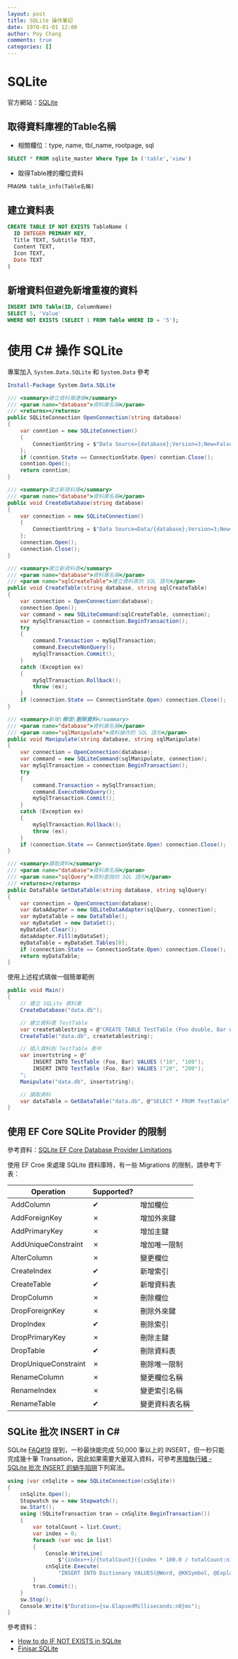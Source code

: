 ```yaml
---
layout: post
title: SQLite 操作筆記
date: 1970-01-01 12:00
author: Poy Chang
comments: true
categories: []
---
```

# SQLite

官方網站：[SQLite](https://www.sqlite.org/)

## 取得資料庫裡的Table名稱

* 相關欄位：type, name, tbl_name, rootpage, sql

```sql
SELECT * FROM sqlite_master Where Type In ('table','view')
```

* 取得Table裡的欄位資料

```sql
PRAGMA table_info(Table名稱)
```

## 建立資料表

```sql
CREATE TABLE IF NOT EXISTS TableName (
  ID INTEGER PRIMARY KEY,
  Title TEXT, Subtitle TEXT,
  Content TEXT, 
  Icon TEXT, 
  Date TEXT
)
```

## 新增資料但避免新增重複的資料

```sql
INSERT INTO Table(ID, ColumnName)
SELECT 5, 'Value'
WHERE NOT EXISTS (SELECT 1 FROM Table WHERE ID = '5');
```

# 使用 C# 操作 SQLite

專案加入 `System.Data.SQLite` 和 `System.Data` 參考

```powershell
Install-Package System.Data.SQLite
```

```csharp
/// <summary>建立資料庫連線</summary>
/// <param name="database">資料庫名稱</param>
/// <returns></returns>
public SQLiteConnection OpenConnection(string database)
{
    var conntion = new SQLiteConnection()
    {
        ConnectionString = $"Data Source={database};Version=3;New=False;Compress=True;"
    };
    if (conntion.State == ConnectionState.Open) conntion.Close();
    conntion.Open();
    return conntion;
}
```

```csharp
/// <summary>建立新資料庫</summary>
/// <param name="database">資料庫名稱</param>
public void CreateDatabase(string database)
{
    var connection = new SQLiteConnection()
    {
        ConnectionString = $"Data Source=Data/{database};Version=3;New=True;Compress=True;"
    };
    connection.Open();
    connection.Close();
}
```

```csharp
/// <summary>建立新資料表</summary>
/// <param name="database">資料庫名稱</param>
/// <param name="sqlCreateTable">建立資料表的 SQL 語句</param>
public void CreateTable(string database, string sqlCreateTable)
{
    var connection = OpenConnection(database);
    connection.Open();
    var command = new SQLiteCommand(sqlCreateTable, connection);
    var mySqlTransaction = connection.BeginTransaction();
    try
    {
        command.Transaction = mySqlTransaction;
        command.ExecuteNonQuery();
        mySqlTransaction.Commit();
    }
    catch (Exception ex)
    {
        mySqlTransaction.Rollback();
        throw (ex);
    }
    if (connection.State == ConnectionState.Open) connection.Close();
}
```

```csharp
/// <summary>新增\修改\刪除資料</summary>
/// <param name="database">資料庫名稱</param>
/// <param name="sqlManipulate">資料操作的 SQL 語句</param>
public void Manipulate(string database, string sqlManipulate)
{
    var connection = OpenConnection(database);
    var command = new SQLiteCommand(sqlManipulate, connection);
    var mySqlTransaction = connection.BeginTransaction();
    try
    {
        command.Transaction = mySqlTransaction;
        command.ExecuteNonQuery();
        mySqlTransaction.Commit();
    }
    catch (Exception ex)
    {
        mySqlTransaction.Rollback();
        throw (ex);
    }
    if (connection.State == ConnectionState.Open) connection.Close();
}
```

```csharp
/// <summary>讀取資料</summary>
/// <param name="database">資料庫名稱</param>
/// <param name="sqlQuery">資料查詢的 SQL 語句</param>
/// <returns></returns>
public DataTable GetDataTable(string database, string sqlQuery)
{
    var connection = OpenConnection(database);
    var dataAdapter = new SQLiteDataAdapter(sqlQuery, connection);
    var myDataTable = new DataTable();
    var myDataSet = new DataSet();
    myDataSet.Clear();
    dataAdapter.Fill(myDataSet);
    myDataTable = myDataSet.Tables[0];
    if (connection.State == ConnectionState.Open) connection.Close();
    return myDataTable;
}
```

使用上述程式碼做一個簡單範例

```csharp
public void Main()
{
    // 建立 SQLite 資料庫
    CreateDatabase("data.db");

    // 建立資料表 TestTable
    var createtablestring = @"CREATE TABLE TestTable (Foo double, Bar double);";
    CreateTable("data.db", createtablestring);

    // 插入資料到 TestTable 表中
    var insertstring = @"
        INSERT INTO TestTable (Foo, Bar) VALUES ('10', '100');
        INSERT INTO TestTable (Foo, Bar) VALUES ('20', '200');
    ";
    Manipulate("data.db", insertstring);

    // 讀取資料
    var dataTable = GetDataTable("data.db", @"SELECT * FROM TestTable");
}
```

## 使用 EF Core SQLite Provider 的限制

參考資料：[SQLite EF Core Database Provider Limitations](https://docs.microsoft.com/zh-tw/ef/core/providers/sqlite/limitations)

使用 EF Croe 來處理 SQLite 資料庫時，有一些 Migrations 的限制，請參考下表：

<table class="table table-striped">
<thead>
  <tr>
    <th>Operation</th>
	<th>Supported?</th>
	<th></th>
  </tr>
</thead>
<tbody>
  <tr>
    <td>AddColumn</td>
	<td>✔</td>
	<td>增加欄位</td>
  </tr>
  <tr>
    <td>AddForeignKey</td>
	<td>✗</td>
	<td>增加外來鍵</td>
  </tr>
  <tr>
    <td>AddPrimaryKey</td>
	<td>✗</td>
	<td>增加主鍵</td>
  </tr>
  <tr>
    <td>AddUniqueConstraint</td>
	<td>✗</td>
	<td>增加唯一限制</td>
  </tr>
  <tr>
    <td>AlterColumn</td>
	<td>✗</td>
	<td>變更欄位</td>
  </tr>
  <tr>
    <td>CreateIndex</td>
	<td>✔</td>
	<td>新增索引</td>
  </tr>
  <tr>
    <td>CreateTable</td>
	<td>✔</td>
	<td>新增資料表</td>
  </tr>
  <tr>
    <td>DropColumn</td>
	<td>✗</td>
	<td>刪除欄位</td>
  </tr>
  <tr>
    <td>DropForeignKey</td>
	<td>✗</td>
	<td>刪除外來鍵</td>
  </tr>
  <tr>
    <td>DropIndex</td>
	<td>✔</td>
	<td>刪除索引</td>
  </tr>
  <tr>
    <td>DropPrimaryKey</td>
	<td>✗</td>
	<td>刪除主鍵</td>
  </tr>
  <tr>
    <td>DropTable</td>
	<td>✔</td>
	<td>刪除資料表</td>
  </tr>
  <tr>
    <td>DropUniqueConstraint</td>
	<td>✗</td>
	<td>刪除唯一限制</td>
  </tr>
  <tr>
    <td>RenameColumn</td>
	<td>✗</td>
	<td>變更欄位名稱</td>
  </tr>
  <tr>
    <td>RenameIndex</td>
	<td>✗</td>
	<td>變更索引名稱</td>
  </tr>
  <tr>
    <td>RenameTable</td>
	<td>✔</td>
	<td>變更資料表名稱</td>
  </tr>
</tbody>
</table>

## SQLite 批次 INSERT in C#

SQLite [FAQ#19](http://www.sqlite.org/faq.html#q19) 提到，一秒最快能完成 50,000 筆以上的 INSERT，但一秒只能完成幾十筆 Transation，因此如果需要大量寫入資料，可參考[黑暗執行緒 - SQLite 批次 INSERT 的蝸牛陷阱](http://blog.darkthread.net/post-2017-07-16-sqlite-insert-slow.aspx)下列寫法。

```csharp
using (var cnSqlite = new SQLiteConnection(csSqlite))
{
    cnSqlite.Open();
    Stopwatch sw = new Stopwatch();
    sw.Start();
    using (SQLiteTransaction tran = cnSqlite.BeginTransaction())
    {
        var totalCount = list.Count;
        var index = 0;
        foreach (var voc in list)
        {
            Console.WriteLine(
                $"{index++}/{totalCount}({index * 100.0 / totalCount:n1}%) {voc.Word}");
            cnSqlite.Execute(
                "INSERT INTO Dictionary VALUES(@Word, @KKSymbol, @Explanation)", (object)voc);
        }
        tran.Commit();
    }
    sw.Stop();
    Console.Write($"Duration={sw.ElapsedMilliseconds:n0}ms");
}
```


參考資料：

* [How to do IF NOT EXISTS in SQLite](http://stackoverflow.com/questions/531035/how-to-do-if-not-exists-in-sqlite)
* [Finisar.SQLite](http://adodotnetsqlite.sourceforge.net/)
